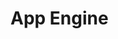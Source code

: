 # App Engine

<img src="">

<img src="">

<img src="">

<img src="">

<img src="">

<img src="">

<img src="">
